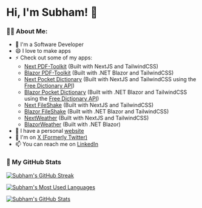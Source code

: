 # Hi, I'm Subham! 👋

### 👨‍💻 About Me:
- 🔭 I'm a Software Developer
- 😄 I love to make apps
- ⚡ Check out some of my apps:
    - [Next PDF-Toolkit](https://next-pdftoolkit.subhamk.com) (Built with NextJS and TailwindCSS)
    - [Blazor PDF-Toolkit](https://blazor-pdftoolkit.subhamk.com) (Built with .NET Blazor and TailwindCSS)
    - [Next Pocket Dictionary](https://next-dictionary.subhamk.com) (Built with NextJS and TailwindCSS using the [Free Dictionary API](https://github.com/meetDeveloper/freeDictionaryAPI))
    - [Blazor Pocket Dictionary](https://blazor-dictionary.subhamk.com) (Built with .NET Blazor and TailwindCSS using the [Free Dictionary API](https://github.com/meetDeveloper/freeDictionaryAPI))
    - [Next FileShake](https://nfs.subhamk.com) (Built with NextJS and TailwindCSS)
    - [Blazor FileShake](https://bfs.subhamk.com) (Built with .NET Blazor and TailwindCSS)
    - [NextWeather](https://next-weather.subhamk.com) (Built with NextJS and TailwindCSS)
    - [BlazorWeather](https://blazor-weather.subhamk.com) (Built with .NET Blazor)
- 🌱 I have a personal [website](https://www.subhamk.com)
- 💬 I'm on [X (Formerly Twitter)](https://twitter.com/SubhamK108)
- 📫 You can reach me on [LinkedIn](https://www.linkedin.com/in/subham-karmakar-96024b200/)
<!-- - 👯 I’m looking to collaborate on ... -->
<!-- - 🤔 I’m looking for help with ... -->

### 🚀 My GitHub Stats
[![Subham's GitHub Streak](https://streak-stats.demolab.com?user=SubhamK108&theme=github-dark-dimmed)](https://git.io/streak-stats)

[![Subham's Most Used Languages](https://github-readme-stats.vercel.app/api/top-langs/?username=SubhamK108&hide=html,css,scss&exclude_repo=SubhamK108.github.io,Weather-App&layout=donut&theme=github_dark_dimmed&custom_title=Subham%27s%20Most%20Used%20Languages)](https://github.com/anuraghazra/github-readme-stats)

[![Subham's GitHub Stats](https://github-readme-stats.vercel.app/api?username=SubhamK108&theme=github_dark_dimmed&show_icons=true&include_all_commits=true&custom_title=Subham%27s%20GitHub%20Stats)](https://github.com/anuraghazra/github-readme-stats)
